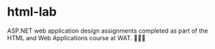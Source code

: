 # html-lab
ASP.NET web application design assignments completed as part of the HTML and Web Applications course at WAT. 👨🏻‍💻